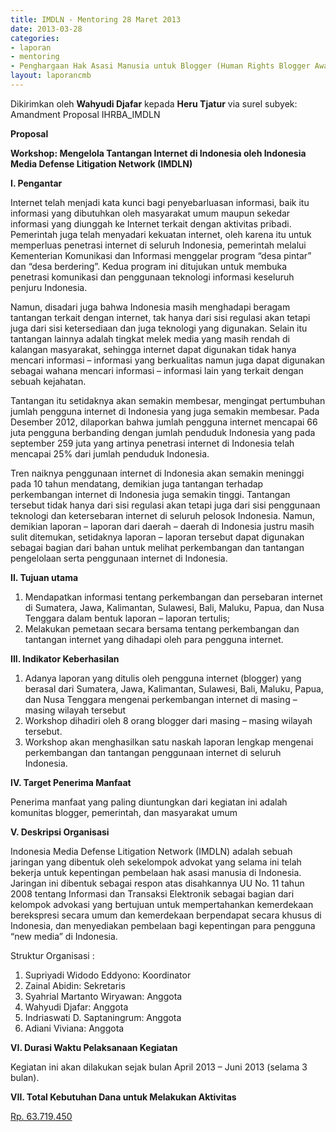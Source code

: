 ```yaml
---
title: IMDLN - Mentoring 28 Maret 2013
date: 2013-03-28
categories:
- laporan
- mentoring
- Penghargaan Hak Asasi Manusia untuk Blogger (Human Rights Blogger Award)
layout: laporancmb
---
```


Dikirimkan oleh **Wahyudi Djafar** kepada **Heru Tjatur** via surel subyek: Amandment Proposal IHRBA_IMDLN

**Proposal**

**Workshop: Mengelola Tantangan Internet di Indonesia oleh Indonesia Media Defense Litigation Network (IMDLN)**

**I. Pengantar**

Internet telah menjadi kata kunci bagi penyebarluasan informasi, baik itu informasi yang dibutuhkan oleh masyarakat umum maupun sekedar informasi yang diunggah ke Internet terkait dengan aktivitas pribadi. Pemerintah juga telah menyadari kekuatan internet, oleh karena itu untuk memperluas penetrasi internet di seluruh Indonesia, pemerintah melalui Kementerian Komunikasi dan Informasi menggelar program “desa pintar” dan “desa berdering”. Kedua program ini ditujukan untuk membuka penetrasi komunikasi dan penggunaan teknologi informasi keseluruh penjuru Indonesia.

Namun, disadari juga bahwa Indonesia masih menghadapi beragam tantangan terkait dengan internet, tak hanya dari sisi regulasi akan tetapi juga dari sisi ketersediaan dan juga teknologi yang digunakan. Selain itu tantangan lainnya adalah tingkat melek media yang masih rendah di kalangan masyarakat, sehingga internet dapat digunakan tidak hanya mencari informasi – informasi yang berkualitas namun juga dapat digunakan sebagai wahana mencari informasi – informasi lain yang terkait dengan sebuah kejahatan.

Tantangan itu setidaknya akan semakin membesar, mengingat pertumbuhan jumlah pengguna internet di Indonesia yang juga semakin membesar. Pada Desember 2012, dilaporkan bahwa jumlah pengguna internet mencapai 66 juta pengguna berbanding dengan jumlah penduduk Indonesia yang pada september 259 juta yang artinya penetrasi internet di Indonesia telah mencapai 25% dari jumlah penduduk Indonesia.

Tren naiknya penggunaan internet di Indonesia akan semakin meninggi pada 10 tahun mendatang, demikian juga tantangan terhadap perkembangan internet di Indonesia juga semakin tinggi. Tantangan tersebut tidak hanya dari sisi regulasi akan tetapi juga dari sisi penggunaan teknologi dan ketersebaran internet di seluruh pelosok Indonesia. Namun, demikian laporan – laporan dari daerah – daerah di Indonesia justru masih sulit ditemukan, setidaknya laporan – laporan tersebut dapat digunakan sebagai bagian dari bahan untuk melihat perkembangan dan tantangan pengelolaan serta penggunaan internet di Indonesia. 

**II. Tujuan utama**

1. Mendapatkan informasi tentang perkembangan dan persebaran internet di Sumatera, Jawa, Kalimantan, Sulawesi, Bali, Maluku, Papua, dan Nusa Tenggara dalam bentuk laporan – laporan tertulis;
2. Melakukan pemetaan secara bersama tentang perkembangan dan tantangan internet yang dihadapi oleh para pengguna internet. 


**III. Indikator Keberhasilan**

1. Adanya laporan yang ditulis oleh pengguna internet (blogger) yang berasal dari Sumatera, Jawa, Kalimantan, Sulawesi, Bali, Maluku, Papua, dan Nusa Tenggara mengenai perkembangan internet di masing – masing wilayah tersebut
2. Workshop dihadiri oleh 8 orang blogger dari masing – masing wilayah tersebut.
3. Workshop akan menghasilkan satu naskah laporan lengkap mengenai perkembangan dan tantangan penggunaan internet di seluruh Indonesia.

**IV. Target Penerima Manfaat**

Penerima manfaat yang paling diuntungkan dari kegiatan ini adalah komunitas blogger, pemerintah, dan masyarakat umum

**V. Deskripsi Organisasi**

Indonesia Media Defense Litigation Network (IMDLN) adalah sebuah jaringan yang dibentuk oleh sekelompok advokat yang selama ini telah bekerja untuk kepentingan pembelaan hak asasi manusia di Indonesia. Jaringan ini dibentuk sebagai respon atas disahkannya UU No. 11 tahun 2008 tentang Informasi dan Transaksi Elektronik sebagai bagian dari kelompok advokasi yang bertujuan untuk mempertahankan kemerdekaan berekspresi secara umum dan kemerdekaan berpendapat secara khusus di Indonesia, dan menyediakan pembelaan bagi kepentingan para pengguna “new media” di Indonesia. 

Struktur Organisasi :

1. Supriyadi Widodo Eddyono: Koordinator
2. Zainal Abidin: Sekretaris
3. Syahrial Martanto Wiryawan: Anggota
4. Wahyudi Djafar: Anggota
5. Indriaswati D. Saptaningrum: Anggota
6. Adiani Viviana: Anggota

**VI. Durasi Waktu Pelaksanaan Kegiatan**

Kegiatan ini akan dilakukan sejak bulan April 2013 – Juni 2013 (selama 3 bulan).

**VII. Total Kebutuhan Dana untuk Melakukan Aktivitas**

[Rp. 63.719.450](http://wiki.ciptamedia.org/wiki/Penghargaan_Hak_Asasi_Manusia_untuk_Blogger/Penggunaan_sisa_dana)
